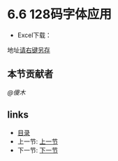 # 6.6 128码字体应用
- Excel下载：

地址[请右键另存](files/6.6.1.zip)

## 本节贡献者
*@傻木*

## links
  * [目录](<preface.md>)
  * 上一节: [上一节](<06.5.md>)
  * 下一节: [下一节](<06.7.md>)
